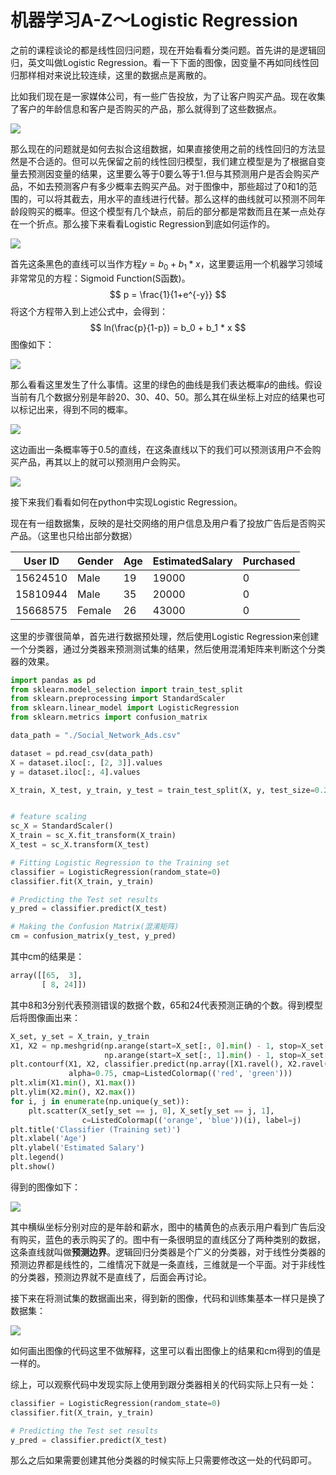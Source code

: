 # 机器学习A-Z～Logistic Regression

之前的课程谈论的都是线性回归问题，现在开始看看分类问题。首先讲的是逻辑回归，英文叫做Logistic Regression。看一下下面的图像，因变量不再如同线性回归那样相对来说比较连续，这里的数据点是离散的。

比如我们现在是一家媒体公司，有一些广告投放，为了让客户购买产品。现在收集了客户的年龄信息和客户是否购买的产品，那么就得到了这些数据点。

![](https://leafw-blog-pic.oss-cn-hangzhou.aliyuncs.com/%E5%B1%8F%E5%B9%95%E5%BF%AB%E7%85%A7%202019-02-12%20%E4%B8%8A%E5%8D%8810.31.05.png)

那么现在的问题就是如何去拟合这组数据，如果直接使用之前的线性回归的方法显然是不合适的。但可以先保留之前的线性回归模型，我们建立模型是为了根据自变量去预测因变量的结果，这里要么等于0要么等于1.但与其预测用户是否会购买产品，不如去预测客户有多少概率去购买产品。对于图像中，那些超过了0和1的范围的，可以将其截去，用水平的直线进行代替。那么这样的曲线就可以预测不同年龄段购买的概率。但这个模型有几个缺点，前后的部分都是常数而且在某一点处存在一个折点。那么接下来看看Logistic Regression到底如何运作的。

![](https://leafw-blog-pic.oss-cn-hangzhou.aliyuncs.com/%E5%B1%8F%E5%B9%95%E5%BF%AB%E7%85%A7%202019-02-12%20%E4%B8%8A%E5%8D%8810.44.31.png)

首先这条黑色的直线可以当作方程$y = b_0 + b_1 * x$，这里要运用一个机器学习领域非常常见的方程：Sigmoid Function(S函数)。
$$
 p = \frac{1}{1+e^{-y}}
$$
将这个方程带入到上述公式中，会得到：
$$
ln(\frac{p}{1-p}) = b_0 + b_1 * x
$$
图像如下：

![](https://leafw-blog-pic.oss-cn-hangzhou.aliyuncs.com/%E5%B1%8F%E5%B9%95%E5%BF%AB%E7%85%A7%202019-02-12%20%E4%B8%8A%E5%8D%8810.42.18.png)

那么看看这里发生了什么事情。这里的绿色的曲线是我们表达概率$\hat{p}$的曲线。假设当前有几个数据分别是年龄20、30、40、50。那么其在纵坐标上对应的结果也可以标记出来，得到不同的概率。

![](https://leafw-blog-pic.oss-cn-hangzhou.aliyuncs.com/%E5%B1%8F%E5%B9%95%E5%BF%AB%E7%85%A7%202019-02-12%20%E4%B8%8A%E5%8D%8810.50.33.png)

这边画出一条概率等于0.5的直线，在这条直线以下的我们可以预测该用户不会购买产品，再其以上的就可以预测用户会购买。

![](https://leafw-blog-pic.oss-cn-hangzhou.aliyuncs.com/%E5%B1%8F%E5%B9%95%E5%BF%AB%E7%85%A7%202019-02-12%20%E4%B8%8A%E5%8D%8810.52.39.png)

接下来我们看看如何在python中实现Logistic Regression。

现在有一组数据集，反映的是社交网络的用户信息及用户看了投放广告后是否购买产品。（这里也只给出部分数据）

| User ID  | Gender | Age  | EstimatedSalary | Purchased |
| -------- | ------ | ---- | --------------- | --------- |
| 15624510 | Male   | 19   | 19000           | 0         |
| 15810944 | Male   | 35   | 20000           | 0         |
| 15668575 | Female | 26   | 43000           | 0         |

这里的步骤很简单，首先进行数据预处理，然后使用Logistic Regression来创建一个分类器，通过分类器来预测测试集的结果，然后使用混淆矩阵来判断这个分类器的效果。

```python
import pandas as pd
from sklearn.model_selection import train_test_split
from sklearn.preprocessing import StandardScaler
from sklearn.linear_model import LogisticRegression
from sklearn.metrics import confusion_matrix

data_path = "./Social_Network_Ads.csv"

dataset = pd.read_csv(data_path)
X = dataset.iloc[:, [2, 3]].values
y = dataset.iloc[:, 4].values

X_train, X_test, y_train, y_test = train_test_split(X, y, test_size=0.25, random_state=0)


# feature scaling
sc_X = StandardScaler()
X_train = sc_X.fit_transform(X_train)
X_test = sc_X.transform(X_test)

# Fitting Logistic Regression to the Training set
classifier = LogisticRegression(random_state=0)
classifier.fit(X_train, y_train)

# Predicting the Test set results
y_pred = classifier.predict(X_test)

# Making the Confusion Matrix(混淆矩阵)
cm = confusion_matrix(y_test, y_pred)
```

其中cm的结果是：

```python
array([[65,  3],
       [ 8, 24]])
```

其中8和3分别代表预测错误的数据个数，65和24代表预测正确的个数。得到模型后将图像画出来：

```python
X_set, y_set = X_train, y_train
X1, X2 = np.meshgrid(np.arange(start=X_set[:, 0].min() - 1, stop=X_set[:, 0].max() + 1, step=0.01),
                     np.arange(start=X_set[:, 1].min() - 1, stop=X_set[:, 1].max() + 1, step=0.01))
plt.contourf(X1, X2, classifier.predict(np.array([X1.ravel(), X2.ravel()]).T).reshape(X1.shape),
             alpha=0.75, cmap=ListedColormap(('red', 'green')))
plt.xlim(X1.min(), X1.max())
plt.ylim(X2.min(), X2.max())
for i, j in enumerate(np.unique(y_set)):
    plt.scatter(X_set[y_set == j, 0], X_set[y_set == j, 1],
                c=ListedColormap(('orange', 'blue'))(i), label=j)
plt.title('Classifier (Training set)')
plt.xlabel('Age')
plt.ylabel('Estimated Salary')
plt.legend()
plt.show()
```

得到的图像如下：

![](https://leafw-blog-pic.oss-cn-hangzhou.aliyuncs.com/scatter.png)

其中横纵坐标分别对应的是年龄和薪水，图中的橘黄色的点表示用户看到广告后没有购买，蓝色的表示购买了的。图中有一条很明显的直线区分了两种类别的数据，这条直线就叫做**预测边界**。逻辑回归分类器是个广义的分类器，对于线性分类器的预测边界都是线性的，二维情况下就是一条直线，三维就是一个平面。对于非线性的分类器，预测边界就不是直线了，后面会再讨论。

接下来在将测试集的数据画出来，得到新的图像，代码和训练集基本一样只是换了数据集：

![](https://leafw-blog-pic.oss-cn-hangzhou.aliyuncs.com/classifier2.png)

如何画出图像的代码这里不做解释，这里可以看出图像上的结果和cm得到的值是一样的。

综上，可以观察代码中发现实际上使用到跟分类器相关的代码实际上只有一处：

```python
classifier = LogisticRegression(random_state=0)
classifier.fit(X_train, y_train)

# Predicting the Test set results
y_pred = classifier.predict(X_test)
```

那么之后如果需要创建其他分类器的时候实际上只需要修改这一处的代码即可。